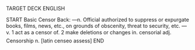 TARGET DECK
ENGLISH

START
Basic
Censor
Back: —n. Official authorized to suppress or expurgate books, films, news, etc., on grounds of obscenity, threat to security, etc. —v. 1 act as a censor of. 2 make deletions or changes in.  censorial adj. Censorship n. [latin censeo assess]
END
